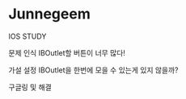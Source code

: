 # Junnegeem

IOS STUDY

문제 인식
IBOutlet할 버튼이 너무 많다!

가설 설정
IBOutlet을 한번에 모을 수 있는게 있지 않을까?


구글링 및 해결
